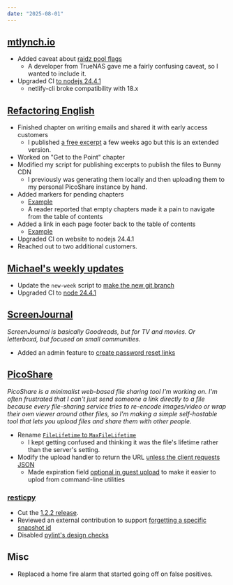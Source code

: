 ```yaml
---
date: "2025-08-01"
---
```


## [mtlynch.io](https://mtlynch.io)

- Added caveat about [raidz pool flags](https://github.com/mtlynch/mtlynch.io/pull/1534)
  - A developer from TrueNAS gave me a fairly confusing caveat, so I wanted to include it.
- Upgraded CI [to nodejs 24.4.1](https://github.com/mtlynch/mtlynch.io/pull/1533)
  - netlify-cli broke compatibility with 18.x

## [Refactoring English](https://refactoringenglish.com)

- Finished chapter on writing emails and shared it with early access customers
  - I published [a free excerpt](https://refactoringenglish.com/chapters/techniques-for-writing-emails/) a few weeks ago but this is an extended version.
- Worked on "Get to the Point" chapter
- Modified my script for publishing excerpts to publish the files to Bunny CDN
  - I previously was generating them locally and then uploading them to my personal PicoShare instance by hand.
- Added markers for pending chapters
  - [Example](pending.webp)
  - A reader reported that empty chapters made it a pain to navigate from the table of contents
- Added a link in each page footer back to the table of contents
  - [Example](footer-link.webp)
- Upgraded CI on website to nodejs 24.4.1
- Reached out to two additional customers.

## [Michael's weekly updates](https://github.com/mtlynch/weeks.mtlynch.io)

- Update the `new-week` script to [make the new git branch](https://github.com/mtlynch/weeks.mtlynch.io/pull/22)
- Upgraded CI to [node 24.4.1](https://github.com/mtlynch/weeks.mtlynch.io/pull/23)

## [ScreenJournal](https://thescreenjournal.com/)

_ScreenJournal is basically Goodreads, but for TV and movies. Or letterboxd, but focused on small communities._

- Added an admin feature to [create password reset links](https://github.com/mtlynch/screenjournal/pull/429)

## [PicoShare](https://pico.rocks)

_PicoShare is a minimalist web-based file sharing tool I'm working on. I'm often frustrated that I can't just send someone a link directly to a file because every file-sharing service tries to re-encode images/video or wrap their own viewer around other files, so I'm making a simple self-hostable tool that lets you upload files and share them with other people._

- Rename [`FileLifetime` to `MaxFileLifetime`](https://github.com/mtlynch/picoshare/pull/701)
  - I kept getting confused and thinking it was the file's lifetime rather than the server's setting.
- Modify the upload handler to return the URL [unless the client requests JSON](https://github.com/mtlynch/picoshare/pull/702)
  - Made expiration field [optional in guest upload](https://github.com/mtlynch/picoshare/pull/700) to make it easier to uplod from command-line utilities

### [resticpy](https://github.com/mtlynch/resticpy)

- Cut the [1.2.2 release](https://github.com/mtlynch/resticpy/releases/tag/1.2.2).
- Reviewed an external contribution to support [forgetting a specific snapshot id](https://github.com/mtlynch/resticpy/pull/192)
- Disabled [pylint's design checks](https://github.com/mtlynch/resticpy/pull/193)

## Misc

- Replaced a home fire alarm that started going off on false positives.
